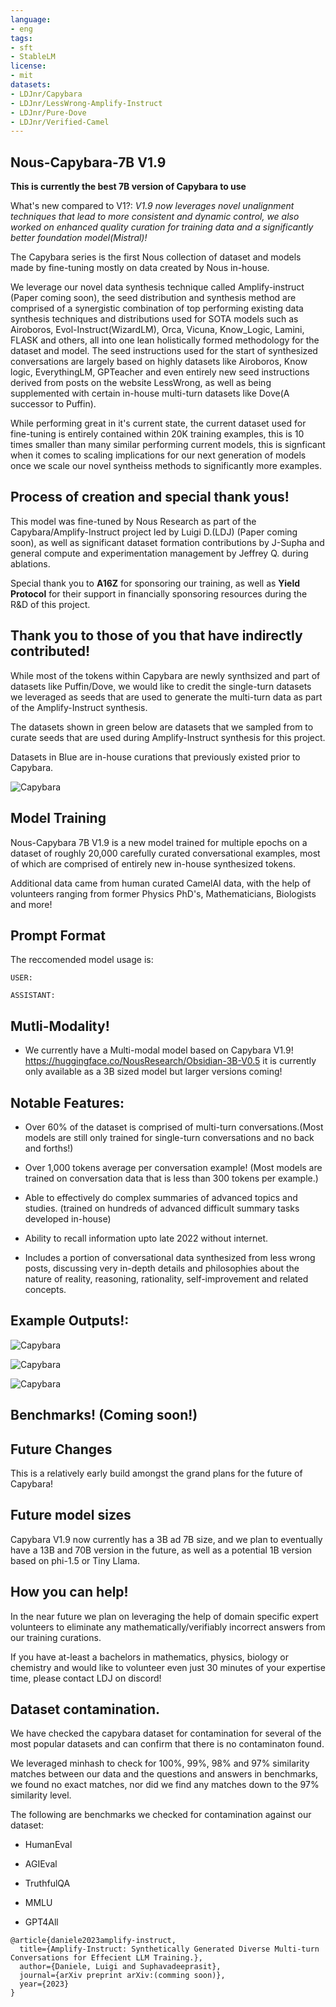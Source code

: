 ```yaml
---
language:
- eng
tags:
- sft
- StableLM
license:
- mit
datasets:
- LDJnr/Capybara
- LDJnr/LessWrong-Amplify-Instruct
- LDJnr/Pure-Dove
- LDJnr/Verified-Camel
---
```


## **Nous-Capybara-7B V1.9**

**This is currently the best 7B version of Capybara to use**

What's new compared to V1?: *V1.9 now leverages novel unalignment techniques that lead to more consistent and dynamic control, we also worked on enhanced quality curation for training data and a significantly better foundation model(Mistral)!*
 
The Capybara series is the first Nous collection of dataset and models made by fine-tuning mostly on data created by Nous in-house. 

We leverage our novel data synthesis technique called Amplify-instruct (Paper coming soon), the seed distribution and synthesis method are comprised of a synergistic combination of top performing existing data synthesis techniques and distributions used for SOTA models such as Airoboros, Evol-Instruct(WizardLM), Orca, Vicuna, Know_Logic, Lamini, FLASK and others, all into one lean holistically formed methodology for the dataset and model. The seed instructions used for the start of synthesized conversations are largely based on highly datasets like Airoboros, Know logic, EverythingLM, GPTeacher and even entirely new seed instructions derived from posts on the website LessWrong, as well as being supplemented with certain in-house multi-turn datasets like Dove(A successor to Puffin).

While performing great in it's current state, the current dataset used for fine-tuning is entirely contained within 20K training examples, this is 10 times smaller than many similar performing current models, this is signficant when it comes to scaling implications for our next generation of models once we scale our novel syntheiss methods to significantly more examples.

## Process of creation and special thank yous!

This model was fine-tuned by Nous Research as part of the Capybara/Amplify-Instruct project led by Luigi D.(LDJ) (Paper coming soon), as well as significant dataset formation contributions by J-Supha and general compute and experimentation management by Jeffrey Q. during ablations.

Special thank you to **A16Z** for sponsoring our training, as well as **Yield Protocol** for their support in financially sponsoring resources during the R&D of this project.

## Thank you to those of you that have indirectly contributed!

While most of the tokens within Capybara are newly synthsized and part of datasets like Puffin/Dove, we would like to credit the single-turn datasets we leveraged as seeds that are used to generate the multi-turn data as part of the Amplify-Instruct synthesis.

The datasets shown in green below are datasets that we sampled from to curate seeds that are used during Amplify-Instruct synthesis for this project.

Datasets in Blue are in-house curations that previously existed prior to Capybara.

![Capybara](https://i.imgur.com/yB58OoD.jpeg)

## Model Training

Nous-Capybara 7B V1.9 is a new model trained for multiple epochs on a dataset of roughly 20,000 carefully curated conversational examples, most of which are comprised of entirely new in-house synthesized tokens.

Additional data came from human curated CamelAI data, with the help of volunteers ranging from former Physics PhD's, Mathematicians, Biologists and more! 

## Prompt Format

The reccomended model usage is:

```
USER:

ASSISTANT:
```

## Mutli-Modality!

 - We currently have a Multi-modal model based on Capybara V1.9! 
https://huggingface.co/NousResearch/Obsidian-3B-V0.5
it is currently only available as a 3B sized model but larger versions coming!


## Notable Features:

 - Over 60% of the dataset is comprised of multi-turn conversations.(Most models are still only trained for single-turn conversations and no back and forths!)

 - Over 1,000 tokens average per conversation example! (Most models are trained on conversation data that is less than 300 tokens per example.)

 - Able to effectively do complex summaries of advanced topics and studies. (trained on hundreds of advanced difficult summary tasks developed in-house)

 - Ability to recall information upto late 2022 without internet.

 - Includes a portion of conversational data synthesized from less wrong posts, discussing very in-depth details and philosophies about the nature of reality, reasoning, rationality, self-improvement and related concepts.

## Example Outputs!:

![Capybara](https://img001.prntscr.com/file/img001/T9yYxR1xQSaK_UGdy3t2Cw.png)

![Capybara](https://img001.prntscr.com/file/img001/DQXqmKbsQQOIcgny1eoGNA.png)

![Capybara](https://img001.prntscr.com/file/img001/85X3L9ZxTsOKo3fUQ7GRVA.png)

## Benchmarks! (Coming soon!)
 
## Future Changes

This is a relatively early build amongst the grand plans for the future of Capybara!  

## Future model sizes

Capybara V1.9 now currently has a 3B ad 7B size, and we plan to eventually have a 13B and 70B version in the future, as well as a potential 1B version based on phi-1.5 or Tiny Llama.

## How you can help!

In the near future we plan on leveraging the help of domain specific expert volunteers to eliminate any mathematically/verifiably incorrect answers from our training curations. 

If you have at-least a bachelors in mathematics, physics, biology or chemistry and would like to volunteer even just 30 minutes of your expertise time, please contact LDJ on discord!

## Dataset contamination.

We have checked the capybara dataset for contamination for several of the most popular datasets and can confirm that there is no contaminaton found.

We leveraged minhash to check for 100%, 99%, 98% and 97% similarity matches between our data and the questions and answers in benchmarks, we found no exact matches, nor did we find any matches down to the 97% similarity level.

The following are benchmarks we checked for contamination against our dataset:

- HumanEval

- AGIEval

- TruthfulQA

- MMLU

- GPT4All

```
@article{daniele2023amplify-instruct,
  title={Amplify-Instruct: Synthetically Generated Diverse Multi-turn Conversations for Effecient LLM Training.},
  author={Daniele, Luigi and Suphavadeeprasit},
  journal={arXiv preprint arXiv:(comming soon)},
  year={2023}
}
```